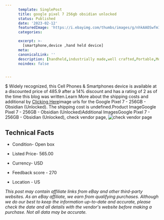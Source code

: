 ```yaml
---
      template: SinglePost
      title: google pixel 7 256gb obsidian unlocked 
      status: Published
      date: '2023-02-12'
      featuredImage: 'https://i.ebayimg.com/thumbs/images/g/nhkAAOSwfm1j5n8U/s-l225.jpg'
      categories: 

      excerpt: >-
        [smartphone,device ,hand held device]
      meta:
      canonicalLink: ''
      description: [handheld,industrially made,well crafted,Portable,Mobile,Compact,Convenient,Lightweight,Maneuverable,Man-portable,Miniature,Carriable,Hand-held,Light,Holdable,Transportable,Mobile device,Pocket-sized,On-the-go,Wireless,Cordless,Compact size,Convenient size, smartphone,device ,hand held device]
      noindex: false

        
---
```

$
    Widely recognized, this Cell Phones & Smartphones device is available at a discounted price of 485.9 after a 14% discount and has a rating of 2 as of the time this blog was written.Learn More about the shipping costs and additional by [Clicking Here](https://www.ebay.com/itm/304800341691?hash=item46f7841ebb%3Ag%3AnhkAAOSwfm1j5n8U&mkevt=1&mkcid=1&mkrid=711-53200-19255-0&campid=%253CePNCampaignId%253E&customid=%253CreferenceId%253E&toolid=10049)image urls for the Google Pixel 7 - 256GB - Obsidian (Unlocked). The shipping cost is undefined.Product ImageGoogle Pixel 7 - 256GB - Obsidian (Unlocked)Additional ImagesGoogle Pixel 7 - 256GB - Obsidian (Unlocked), check vendor page, ![check vendor page](https://origin-galleryplus.ebayimg.com/ws/web/304800341691_2_0_1/225x225.jpg,https://origin-galleryplus.ebayimg.com/ws/web/304800341691_3_0_1/225x225.jpg,https://origin-galleryplus.ebayimg.com/ws/web/304800341691_4_0_1/225x225.jpg,https://origin-galleryplus.ebayimg.com/ws/web/304800341691_5_0_1/225x225.jpg,https://origin-galleryplus.ebayimg.com/ws/web/304800341691_6_0_1/225x225.jpg,https://origin-galleryplus.ebayimg.com/ws/web/304800341691_7_0_1/225x225.jpg,https://origin-galleryplus.ebayimg.com/ws/web/304800341691_8_0_1/225x225.jpg,https://origin-galleryplus.ebayimg.com/ws/web/304800341691_9_0_1/225x225.jpg,https://origin-galleryplus.ebayimg.com/ws/web/304800341691_10_0_1/225x225.jpg,https://origin-galleryplus.ebayimg.com/ws/web/304800341691_11_0_1/225x225.jpg,https://origin-galleryplus.ebayimg.com/ws/web/304800341691_12_0_1/225x225.jpg)
    
    

 ## Technical Facts 



     
      

 - Condition- Open box 


      

 - Listed Price- 565.00 


      

 - Currency- USD 


      

 - Feedback score - 270 


      

 - Location - US 


      
      

 *_This post may contain affiliate links from eBay and other third-party websites. As an eBay affiliate, we earn from qualifying purchases. Although we do our best to keep the information up-to-date and accurate, please check the date and all details with the vendor's website before making a purchase. Not all data may be accurate._*



    
    
    
    
    